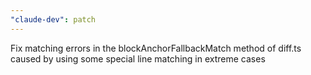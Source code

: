 ```yaml
---
"claude-dev": patch
---
```


Fix matching errors in the blockAnchorFallbackMatch method of diff.ts caused by using some special line matching in extreme cases
